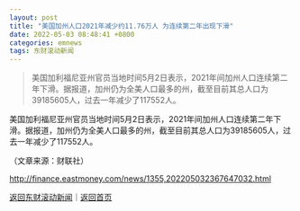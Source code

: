 ```yaml
---
layout: post
title: "美国加州人口2021年减少约11.76万人 为连续第二年出现下滑"
date: 2022-05-03 08:48:41 +0800
categories: emnews
tags: 东财滚动新闻
---
```

> 美国加利福尼亚州官员当地时间5月2日表示，2021年间加州人口连续第二年下滑。据报道，加州仍为全美人口最多的州，截至目前其总人口为39185605人，过去一年减少了117552人。

<p>美国加利福尼亚州官员当地时间5月2日表示，2021年间加州人口连续第二年下滑。据报道，加州仍为全美人口最多的州，截至目前其总人口为39185605人，过去一年减少了117552人。</p><p class="em_media">（文章来源：财联社）</p>

<http://finance.eastmoney.com/news/1355,202205032367647032.html>

[返回东财滚动新闻](//finews.withounder.com/emnews/)｜[返回首页](//finews.withounder.com/)